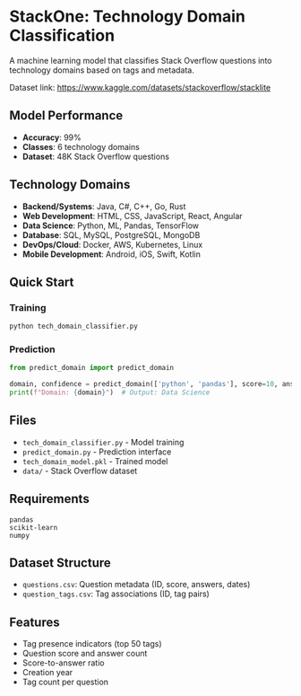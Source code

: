 # StackOne: Technology Domain Classification

A machine learning model that classifies Stack Overflow questions into technology domains based on tags and metadata.

Dataset link: https://www.kaggle.com/datasets/stackoverflow/stacklite
## Model Performance
- **Accuracy**: 99%
- **Classes**: 6 technology domains
- **Dataset**: 48K Stack Overflow questions

## Technology Domains
- **Backend/Systems**: Java, C#, C++, Go, Rust
- **Web Development**: HTML, CSS, JavaScript, React, Angular
- **Data Science**: Python, ML, Pandas, TensorFlow
- **Database**: SQL, MySQL, PostgreSQL, MongoDB
- **DevOps/Cloud**: Docker, AWS, Kubernetes, Linux
- **Mobile Development**: Android, iOS, Swift, Kotlin

## Quick Start

### Training
```bash
python tech_domain_classifier.py
```

### Prediction
```python
from predict_domain import predict_domain

domain, confidence = predict_domain(['python', 'pandas'], score=10, answer_count=2)
print(f"Domain: {domain}")  # Output: Data Science
```

## Files
- `tech_domain_classifier.py` - Model training
- `predict_domain.py` - Prediction interface
- `tech_domain_model.pkl` - Trained model
- `data/` - Stack Overflow dataset

## Requirements
```
pandas
scikit-learn
numpy
```

## Dataset Structure
- `questions.csv`: Question metadata (ID, score, answers, dates)
- `question_tags.csv`: Tag associations (ID, tag pairs)

## Features
- Tag presence indicators (top 50 tags)
- Question score and answer count
- Score-to-answer ratio
- Creation year
- Tag count per question
